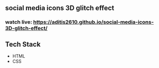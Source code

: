 ## social media icons 3D glitch effect 
### watch live: https://aditis2610.github.io/social-media-icons-3D-glitch-effect/

## Tech Stack
- HTML 
- CSS 

